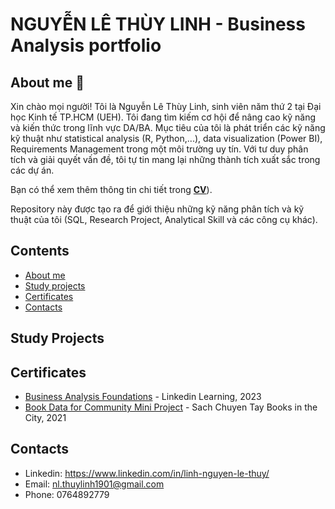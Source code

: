 # NGUYỄN LÊ THÙY LINH - Business Analysis portfolio
## About me 👋
Xin chào mọi người! Tôi là Nguyễn Lê Thùy Linh, sinh viên năm thứ 2 tại Đại học Kinh tế TP.HCM (UEH). Tôi đang tìm kiếm cơ hội để nâng cao kỹ năng và kiến thức trong lĩnh vực DA/BA. Mục tiêu của tôi là phát triển các kỹ năng kỹ thuật như statistical analysis (R, Python,...),  data visualization (Power BI), Requirements Management trong một môi trường uy tín. Với tư duy phân tích và giải quyết vấn đề, tôi tự tin mang lại những thành tích xuất sắc trong các dự án.

Bạn có thể xem thêm thông tin chi tiết trong [**CV**](https://github.com/Yushuii/Yushuii/blob/7bf98ae510590a7b24f59df4fd064b08a58e327d/NGUY%E1%BB%84N%20L%C3%8A%20TH%C3%99Y%20LINH%20-%20Business%20Analyst%20Intern.pdf)).

Repository này được tạo ra để giới thiệu những kỹ năng phân tích và kỹ thuật của tôi (SQL, Research Project, Analytical Skill và các công cụ khác).
## Contents
* [About me](#about-me)
* [Study projects](#study-projects)
* [Certificates](#certificates)
* [Contacts](#contacts)
## Study Projects

## Certificates
* [Business Analysis Foundations](https://github.com/Yushuii/Yushuii/blob/3470380b4073e184a37b052ebadd1f97e6ed4041/Certificates/CertificateOfCompletion_Business%20Analysis%20Foundations.pdf) - Linkedin Learning, 2023
* [Book Data for Community Mini Project](https://github.com/Yushuii/Yushuii/blob/3470380b4073e184a37b052ebadd1f97e6ed4041/Certificates/Book%20Data%20for%20Community%20Mini%20Project_Certificate.pdf) - Sach Chuyen Tay Books in the City, 2021

## Contacts
* Linkedin: https://www.linkedin.com/in/linh-nguyen-le-thuy/
* Email: nl.thuylinh1901@gmail.com
* Phone: 0764892779

